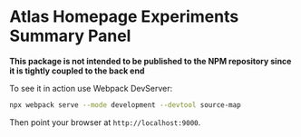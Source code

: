 # Atlas Homepage Experiments Summary Panel

**This package is not intended to be published to the NPM repository since it is tightly coupled to the back end**

To see it in action use Webpack DevServer:
```bash
npx webpack serve --mode development --devtool source-map
```

Then point your browser at `http://localhost:9000`.